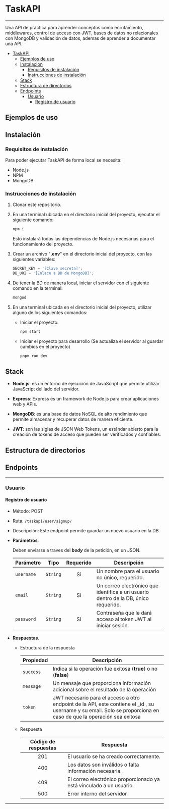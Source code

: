# TaskAPI

---

Una API de práctica para aprender conceptos como enrutamiento, middlewares, control de acceso con JWT, bases de datos no relacionales con MongoDB y validación de datos, ademas de aprender a documentar una API.

- [TaskAPI](#taskapi)
  - [Ejemplos de uso](#ejemplos-de-uso)
  - [Instalación](#instalación)
    - [Requisitos de instalación](#requisitos-de-instalación)
    - [Instrucciones de instalación](#instrucciones-de-instalación)
  - [Stack](#stack)
  - [Estructura de directorios](#estructura-de-directorios)
  - [Endpoints](#endpoints)
    - [Usuario](#usuario)
      - [Registro de usuario](#registro-de-usuario)

## Ejemplos de uso

<!-- TODO: Sección "Ejemplos de Uso" -->

## Instalación

### Requisitos de instalación

Para poder ejecutar TaskAPI de forma local se necesita:

- Node.js
- NPM
- MongoDB

### Instrucciones de instalación

1. Clonar este repositorio.
2. En una terminal ubicada en el directorio inicial del proyecto, ejecutar el siguiente comando:

   ```sh
   npm i
   ```

   Esto instalará todas las dependencias de Node.js necesarias para el funcionamiento del proyecto.

3. Crear un archivo "**.env**" en el directorio inicial del proyecto, con las siguientes variables:

   ```javascript
   SECRET_KEY = '[Clave secreta]';
   DB_URI = '[Enlace a BD de MongoDB]';
   ```

4. De tener la BD de manera local, iniciar el servidor con el siguiente comando en la terminal:

   ```sh
   mongod
   ```

5. En una terminal ubicada en el directorio inicial del proyecto, utilizar alguno de los siguientes comandos:

   - Iniciar el proyecto.

     ```sh
     npm start
     ```

   - Iniciar el proyecto para desarrollo (Se actualiza el servidor al guardar cambios en el proyecto)

     ```sh
     pnpm run dev
     ```

## Stack

- **Node.js**: es un entorno de ejecución de JavaScript que permite utilizar JavaScript del lado del servidor.

- **Express**: Express es un framework de Node.js para crear aplicaciones web y APIs.

- **MongoDB**: es una base de datos NoSQL de alto rendimiento que permite almacenar y recuperar datos de manera eficiente.

- **JWT**: son las siglas de JSON Web Tokens, un estándar abierto para la creación de tokens de acceso que pueden ser verificados y confiables.

## Estructura de directorios

<!-- TODO: Estructura de directorios -->

<!--
   TODO: Eliminar este comentarios
   * Usuarios
   - Registro de usuario: POST /taskapi/users/signup - para registrar un nuevo usuario.
   - Inicio de sesión: POST /taskapi/users/login - para iniciar sesión en la cuenta de un usuario registrado.
   - Obtener información del usuario: GET /taskapi/users/me - para obtener información del usuario autenticado actualmente.
   - Actualizar información del usuario: PUT /taskapi/users/me - para actualizar información del usuario autenticado actualmente.
   - Cambio de contraseña: PUT /taskapi/users/me/password - para permitir que un usuario cambie su contraseña actual.
   - Eliminar cuenta: DELETE /taskapi/users/me - para permitir que un usuario elimine su cuenta y toda su información asociada.

   * Tareas
   - GET /tasks: devuelve todas las tareas.
   - GET /tasks/:id: devuelve la tarea **con** el id especificado.
   - POST /tasks: crea una nueva tarea con los datos proporcionados.
   - PUT /tasks/:id: actualiza la tarea con el id especificado con los datos proporcionados.
   - PUT /tasks/:id/completed: actualiza el estado de la tarea
   - DELETE /tasks/:id: elimina la tarea con el id especificado.
 -->

## Endpoints

---

### Usuario

#### Registro de usuario

- Método: POST

- Ruta. `/taskapi/user/signup/`

- Descripción: Este endpoint permite guardar un nuevo usuario en la DB.

- **Parámetros**.

  Deben enviarse a traves del **_body_** de la petición, en un JSON.

  | Parámetro  |   Tipo   | Requerido | Descripción                                                                         |
  | ---------- | :------: | :-------: | ----------------------------------------------------------------------------------- |
  | `username` | `String` |    Si     | Un nombre para el usuario no único, requerido.                                      |
  | `email`    | `String` |    Si     | Un correo electrónico que identifica a un usuario dentro de la DB, único requerido. |
  | `password` | `String` |    Si     | Contraseña que le dará acceso al token JWT al iniciar sesión.                       |

- **Respuestas**.

  - Estructura de la respuesta

    | Propiedad | Descripción                                                                                                                                                         |
    | --------- | ------------------------------------------------------------------------------------------------------------------------------------------------------------------- |
    | `success` | Indica si la operación fue exitosa (**true**) o no (**false**)                                                                                                      |
    | `message` | Un mensaje que proporciona información adicional sobre el resultado de la operación                                                                                 |
    | `token`   | JWT necesario para el acceso a otro endpoint de la API, este contiene el \_id , su username y su email. Solo se proporciona en caso de que la operación sea exitosa |

  - Respuesta

    | Código de respuestas | Respuesta                                                           |
    | :------------------: | ------------------------------------------------------------------- |
    |         201          | El usuario se ha creado correctamente.                              |
    |         400          | Los datos son inválidos o falta información necesaria.              |
    |         409          | El correo electrónico proporcionado ya está vinculado a un usuario. |
    |         500          | Error interno del servidor                                          |

---

